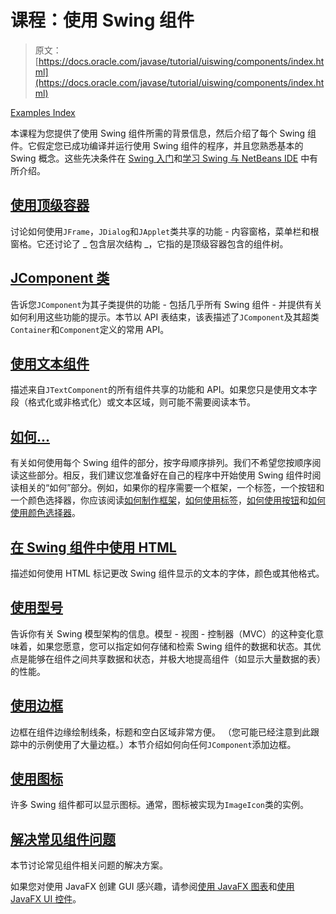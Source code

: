 # 课程：使用 Swing 组件

> 原文： [https://docs.oracle.com/javase/tutorial/uiswing/components/index.html](https://docs.oracle.com/javase/tutorial/uiswing/components/index.html)

[Examples Index](../examples/components/index.html)

本课程为您提供了使用 Swing 组件所需的背景信息，然后介绍了每个 Swing 组件。它假定您已成功编译并运行使用 Swing 组件的程序，并且您熟悉基本的 Swing 概念。这些先决条件在 [Swing 入门](../start/index.html)和[学习 Swing 与 NetBeans IDE](../learn/index.html) 中有所介绍。

## [使用顶级容器](toplevel.html)

讨论如何使用`JFrame`，`JDialog`和`JApplet`类共享的功能 - 内容窗格，菜单栏和根窗格。它还讨论了 _ 包含层次结构 _，它指的是顶级容器包含的组件树。

## [JComponent 类](jcomponent.html)

告诉您`JComponent`为其子类提供的功能 - 包括几乎所有 Swing 组件 - 并提供有关如何利用这些功能的提示。本节以 API 表结束，该表描述了`JComponent`及其超类`Container`和`Component`定义的常用 API。

## [使用文本组件](text.html)

描述来自`JTextComponent`的所有组件共享的功能和 API。如果您只是使用文本字段（格式化或非格式化）或文本区域，则可能不需要阅读本节。

## [如何...](componentlist.html)

有关如何使用每个 Swing 组件的部分，按字母顺序排列。我们不希望您按顺序阅读这些部分。相反，我们建议您准备好在自己的程序中开始使用 Swing 组件时阅读相关的“如何”部分。例如，如果你的程序需要一个框架，一个标签，一个按钮和一个颜色选择器，你应该阅读[如何制作框架](frame.html)，[如何使用标签](label.html)，[如何使用按钮](button.html)和[如何使用颜色选择器](colorchooser.html)。

## [在 Swing 组件中使用 HTML](html.html)

描述如何使用 HTML 标记更改 Swing 组件显示的文本的字体，颜色或其他格式。

## [使用型号](model.html)

告诉你有关 Swing 模型架构的信息。模型 - 视图 - 控制器（MVC）的这种变化意味着，如果您愿意，您可以指定如何存储和检索 Swing 组件的数据和状态。其优点是能够在组件之间共享数据和状态，并极大地提高组件（如显示大量数据的表）的性能。

## [使用边框](border.html)

边框在组件边缘绘制线条，标题和空白区域非常方便。 （您可能已经注意到此跟踪中的示例使用了大量边框。）本节介绍如何向任何`JComponent`添加边框。

## [使用图标](icon.html)

许多 Swing 组件都可以显示图标。通常，图标被实现为`ImageIcon`类的实例。

## [解决常见组件问题](problems.html)

本节讨论常见组件相关问题的解决方案。

如果您对使用 JavaFX 创建 GUI 感兴趣，请参阅[使用 JavaFX 图表](https://docs.oracle.com/javase/8/javafx/user-interface-tutorial/charts.htm)和[使用 JavaFX UI 控件](https://docs.oracle.com/javase/8/javafx/user-interface-tutorial/ui_controls.htm)。